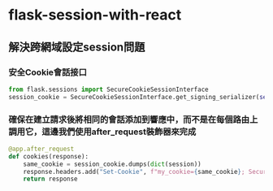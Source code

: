 # flask-session-with-react

## 解決跨網域設定session問題

### 安全Cookie會話接口
```python
from flask.sessions import SecureCookieSessionInterface
session_cookie = SecureCookieSessionInterface.get_signing_serializer(self=SecureCookieSessionInterface, app=app)
```

### 確保在建立請求後將相同的會話添加到響應中，而不是在每個路由上調用它，這邊我們使用after_request裝飾器來完成
```python
@app.after_request
def cookies(response):
    same_cookie = session_cookie.dumps(dict(session))
    response.headers.add("Set-Cookie", f"my_cookie={same_cookie}; Secure; HttpOnly; SameSite=None; Path=/;")
    return response
```